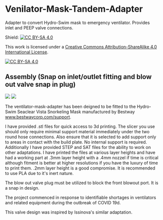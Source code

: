 # Venilator-Mask-Tandem-Adapter
Adapter to convert Hydro-Swim mask to emergency ventilator. Provides inlet and PEEP valve connections.

Shield: [![CC BY-SA 4.0][cc-by-sa-shield]][cc-by-sa]

This work is licensed under a [Creative Commons Attribution-ShareAlike 4.0
International License][cc-by-sa].

[![CC BY-SA 4.0][cc-by-sa-image]][cc-by-sa]

[cc-by-sa]: http://creativecommons.org/licenses/by-sa/4.0/
[cc-by-sa-image]: https://licensebuttons.net/l/by-sa/4.0/88x31.png
[cc-by-sa-shield]: https://img.shields.io/badge/License-CC%20BY--SA%204.0-lightgrey.svg

## Assembly (Snap on inlet/outlet fitting and blow out valve snap in plug)

![](https://i.imgur.com/nI8OaUO.jpg)
![](https://i.imgur.com/mxR2WiK.png)

The ventilator-mask-adapter has been deigned to be fitted to the Hydro-Swim Seaclear Vista Snorkeling Mask manufactured by Bestway www.bestwaycorp.com/support.

I have provided .stl files for quick access to 3d printing. The slicer you use should only require minimal support material immediately under the two round hose connections. Also ensure that it is selected to add support only to areas in contact with the build plate. No internal support is required. Additionally I have provided STEP and SAT files for the ability to work on other adaptations. I have printed the files at various layer heights and have had a working part at .3mm layer height with a .4mm nozzel if time is critical although fitment is better at higher resolutions if you have the luxury of time to print them. .2mm layer height is a good compromise. It is recommended to use PLA due to it's inert nature.

The blow out valve plug must be utilized to block the front blowout port. It is a snap in design.

The project commenced in response to identifiable shortages in ventilators and related equipment during the outbreak of COVID 19d. 

This valve design was inspired by Issinova's similar adaptation.
